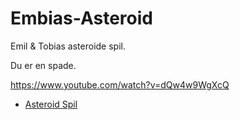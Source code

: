 # Embias-Asteroid
Emil &amp; Tobias asteroide spil.

Du er en spade.

https://www.youtube.com/watch?v=dQw4w9WgXcQ

- [Asteroid Spil](index.html)